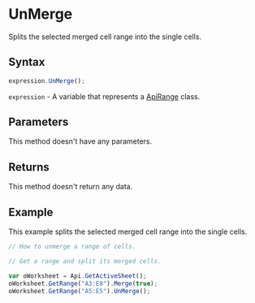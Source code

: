 # UnMerge

Splits the selected merged cell range into the single cells.

## Syntax

```javascript
expression.UnMerge();
```

`expression` - A variable that represents a [ApiRange](../ApiRange.md) class.

## Parameters

This method doesn't have any parameters.

## Returns

This method doesn't return any data.

## Example

This example splits the selected merged cell range into the single cells.

```javascript editor-xlsx
// How to unmerge a range of cells.

// Get a range and split its merged cells.

var oWorksheet = Api.GetActiveSheet();
oWorksheet.GetRange("A3:E8").Merge(true);
oWorksheet.GetRange("A5:E5").UnMerge();
```
